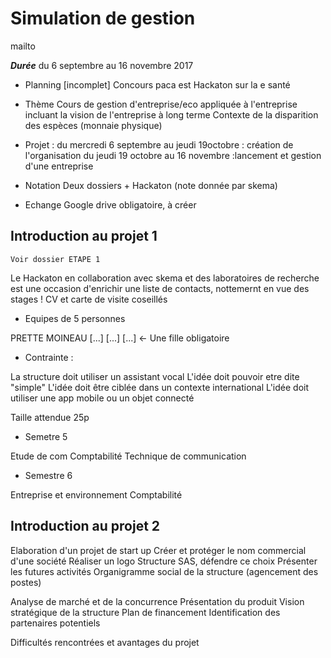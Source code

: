 # Simulation de gestion
mailto 

***Durée***  du 6 septembre au 16 novembre 2017

* Planning [incomplet]
	Concours paca est 
	Hackaton sur la e santé

* Thème
	Cours de gestion d'entreprise/eco appliquée à l'entreprise incluant la vision de l'entreprise à long terme
	Contexte de la disparition des espèces (monnaie physique)

* Projet :
	du mercredi 6 septembre au jeudi 19octobre : création de l'organisation
	du jeudi 19 octobre au 16 novembre :lancement et gestion d'une entreprise 

* Notation
	Deux dossiers
	+
	Hackaton (note donnée par skema)

* Echange 
	Google drive obligatoire, à créer 

## Introduction au projet 1 

	Voir dossier ETAPE 1

Le Hackaton en collaboration avec skema et des laboratoires de recherche est une occasion d'enrichir une liste de contacts, nottemernt en vue des stages !
CV et carte de visite coseillés

* Equipes de 5 personnes 

PRETTE
MOINEAU
[...]
[...]
[...] <- Une fille obligatoire 

* Contrainte :

La structure doit utiliser un assistant vocal
L'idée doit pouvoir etre dite "simple"
L'idée doit être ciblée dans un contexte international
L'idée doit utiliser une app mobile ou un objet connecté

Taille attendue 25p 

* Semetre 5

Etude de com
Comptabilité
Technique de communication

* Semestre 6

Entreprise et environnement
Comptabilité

## Introduction au projet 2

Elaboration d'un projet de start up 
Créer et protéger le nom commercial d'une société
Réaliser un logo
Structure SAS, défendre ce choix
Présenter les futures activités
Organigramme social de la structure (agencement des postes)

Analyse de marché et de la concurrence
Présentation du produit
Vision stratégique de la structure 
Plan de financement
Identification des partenaires potentiels

Difficultés rencontrées et avantages du projet
